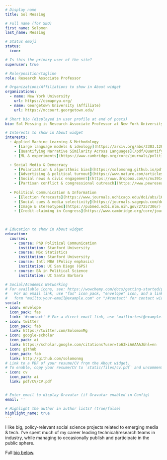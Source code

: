 ```yaml
---
# Display name
title: Sol Messing

# Full name (for SEO)
first_name: Solomon
last_name: Messing

# Status emoji
status:
  icon: 

# Is this the primary user of the site?
superuser: true

# Role/position/tagline
role: Research Associate Professor

# Organizations/Affiliations to show in About widget
organizations:
  - name: New York University
    url: https://csmapnyu.org/
  - name: Georgetown University (Affiliate)
    url: https://mccourt.georgetown.edu/

# Short bio (displayed in user profile at end of posts)
bio: Sol Messing is Research Associate Professor at New York University

# Interests to show in About widget
interests:
  - Applied Machine Learning & Methodology
    - [Large language models & ideology](https://arxiv.org/abs/2303.12057)
    - [Quantifying Narrative Similarity Across Languages](/pdf/Quantifying_Narrative_Similarity_Across_Languages.pdf)
    - [ML & experiments](https://www.cambridge.org/core/journals/political-analysis/article/abs/estimating-heterogeneous-treatment-effects-and-the-effects-of-heterogeneous-treatments-with-ensemble-methods/C7E3EA00D0AD83429CBE73F4F0C6652C)

  - Social Media & Democracy
    - [Polarization & algorithmic bias](https://solomonmg.github.io/pdf/Science-2015-Bakshy-1130-2.pdf)
    - [Advertising & political turnout](https://www.nature.com/articles/s41562-022-01487-4)
    - [Social news & civic engagement](https://www.dropbox.com/s/nu39148ukbab34r/CH7brief.pdf?raw=true)
    - [Partisan conflict & congressional outreach](https://www.pewresearch.org/politics/2017/02/23/partisan-conflict-and-congressional-outreach/)
  
  - Political Communication & Information
    - [Election forecasts](https://www.journals.uchicago.edu/doi/abs/10.1086/708682)
    - [Social cues & media selectivity](https://journals.sagepub.com/doi/10.1177/0093650212466406)
    - [Image & stereotypes](https://pubmed.ncbi.nlm.nih.gov/27257306/)
    - [Credit-claiming in Congress](https://www.cambridge.org/core/journals/american-political-science-review/article/abs/how-words-and-money-cultivate-a-personal-vote-the-effect-of-legislator-credit-claiming-on-constituent-credit-allocation/7538BBE494CE31274DAE7F9F2E220F04)
  
  

# Education to show in About widget
education:
  courses:
    - course: PhD Political Communication
      institution: Stanford University
    - course: MSc Statistics
      institution: Stanford University
    - course: Intl MBA (Policy emphasis)
      institution: UC San Diego (GPS)
    - course: BA in Political Science
      institution: UC Santa Barbara

# Social/Academic Networking
# For available icons, see: https://wowchemy.com/docs/getting-started/page-builder/#icons
#   For an email link, use "fas" icon pack, "envelope" icon, and a link in the
#   form "mailto:your-email@example.com" or "/#contact" for contact widget.
social:
- icon: envelope
  icon_pack: fas
  link: '#contact' # For a direct email link, use "mailto:test@example.org".
- icon: twitter
  icon_pack: fab
  link: https://twitter.com/SolomonMg
- icon: google-scholar
  icon_pack: ai
  link: https://scholar.google.com/citations?user=to63kiAAAAAJ&hl=en
- icon: github
  icon_pack: fab
  link: http://github.com/solomonmg
# Link to a PDF of your resume/CV from the About widget.
# To enable, copy your resume/CV to `static/files/cv.pdf` and uncomment the lines below.
- icon: cv
  icon_pack: ai
  link: pdf/CV/CV.pdf


# Enter email to display Gravatar (if Gravatar enabled in Config)
email: ''

# Highlight the author in author lists? (true/false)
highlight_name: true
---
```


I like big, policy-relevant social science projects related to emerging media & tech. I've spent much of my career leading technical/research teams in industry, while managing to occasionally publish and participate in the public sphere. 

Full [bio below](#mybio). 
